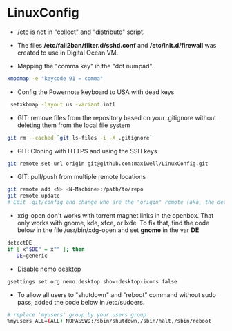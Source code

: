 LinuxConfig
===========

* /etc is not in "collect" and "distribute" script.


* The files **/etc/fail2ban/filter.d/sshd.conf** and **/etc/init.d/firewall** was created to use in Digital Ocean VM. 


* Mapping the "comma key" in the "dot numpad".

```bash
xmodmap -e "keycode 91 = comma"
``` 

* Config the Powernote keyboard to USA with dead keys

```bash
 setxkbmap -layout us -variant intl
```

* GIT: remove files from the repository based on your .gitignore without deleting them from the local file system

```bash
git rm --cached `git ls-files -i -X .gitignore`
```

* GIT: Cloning with HTTPS and using the SSH keys

```bash
git remote set-url origin git@github.com:maxiwell/LinuxConfig.git
```

* GIT: pull/push from multiple remote locations
```bash
git remote add <N> <N-Machine>:/path/to/repo
git remote update
# Edit .git/config and change who are the "origin" remote (aka, the default repo).
```

* xdg-open don't works with torrent magnet links in the openbox. That only works with gnome, kde, xfce, or lxde.
To fix that, find the code below in the file /usr/bin/xdg-open and set **gnome**  in the var **DE** 

```bash    
detectDE
if [ x"$DE" = x"" ]; then
   DE=generic
```

* Disable nemo desktop

```bash
gsettings set org.nemo.desktop show-desktop-icons false
```

* To allow all users to "shutdown" and "reboot" command without sudo pass, added the code below in /etc/sudoers.

```bash
# replace 'myusers' group by your users group
%myusers ALL=(ALL) NOPASSWD:/sbin/shutdown,/sbin/halt,/sbin/reboot
```



